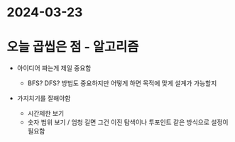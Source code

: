 # 2024-03-23

# 오늘 곱씹은 점 - 알고리즘
- 아이디어 짜는게 제일 중요함
  - BFS? DFS? 방법도 중요하지만 어떻게 하면 목적에 맞게 설계가 가능할지

- 가지치기를 잘해야함 
  - 시간제한 보기
  - 숫자 범위 보기 / 엄청 길면 그건 이진 탐색이나 투포인트 같은 방식으로 설정이 필요함